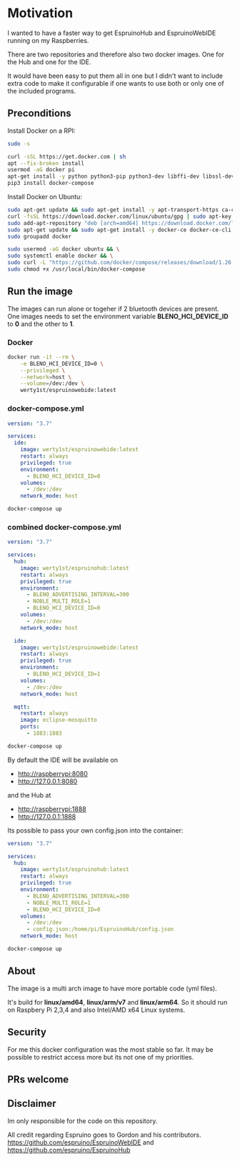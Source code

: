 # Motivation

I wanted to have a faster way to get EspruinoHub and EspruinoWebIDE running on my Raspberries.

There are two repositories and therefore also two docker images.
One for the Hub and one for the IDE.

It would have been easy to put them all in one but I didn't want to include extra code to make it configurable if one wants to use both or only one of the included programs.


## Preconditions

Install Docker on a RPI:
```bash
sudo -s

curl -sSL https://get.docker.com | sh
apt --fix-broken install
usermod -aG docker pi
apt-get install -y python python3-pip python3-dev libffi-dev libssl-dev
pip3 install docker-compose
```

Install Docker on Ubuntu:
```bash
sudo apt-get update && sudo apt-get install -y apt-transport-https ca-certificates curl gnupg-agent software-properties-common && \
curl -fsSL https://download.docker.com/linux/ubuntu/gpg | sudo apt-key add - && \
sudo add-apt-repository "deb [arch=amd64] https://download.docker.com/linux/ubuntu $(lsb_release -cs) stable" && \
sudo apt-get update && sudo apt-get install -y docker-ce docker-ce-cli containerd.io && \
sudo groupadd docker

sudo usermod -aG docker ubuntu && \
sudo systemctl enable docker && \
sudo curl -L "https://github.com/docker/compose/releases/download/1.26.2/docker-compose-$(uname -s)-$(uname -m)" -o /usr/local/bin/docker-compose && \
sudo chmod +x /usr/local/bin/docker-compose
```

## Run the image

The images can run alone or togeher if 2 bluetooth devices are present.
One images needs to set the environment variable __BLENO_HCI_DEVICE_ID__ to __0__ and the other to __1__.

### Docker

```bash
docker run -it --rm \
    -e BLENO_HCI_DEVICE_ID=0 \
    --privileged \
    --network=host \
    --volume=/dev:/dev \
    werty1st/espruinowebide:latest
```

### docker-compose.yml

```yml
version: "3.7"

services:
  ide:
    image: werty1st/espruinowebide:latest
    restart: always
    privileged: true
    environment:
      - BLENO_HCI_DEVICE_ID=0
    volumes:
      - /dev:/dev
    network_mode: host
```

```bash
docker-compose up
```

### combined docker-compose.yml

```yml
version: "3.7"

services:
  hub:
    image: werty1st/espruinohub:latest
    restart: always
    privileged: true
    environment:
      - BLENO_ADVERTISING_INTERVAL=300
      - NOBLE_MULTI_ROLE=1
      - BLENO_HCI_DEVICE_ID=0
    volumes:
      - /dev:/dev
    network_mode: host

  ide:
    image: werty1st/espruinowebide:latest
    restart: always
    privileged: true
    environment:
      - BLENO_HCI_DEVICE_ID=1
    volumes:
      - /dev:/dev
    network_mode: host

  mqtt:
    restart: always
    image: eclipse-mosquitto
    ports:
      - 1883:1883

```

```bash
docker-compose up
```

By default the IDE will be available on 

* <http://raspberrypi:8080>
* <http://127.0.0.1:8080>

and the Hub at 

* <http://raspberrypi:1888> 
* <http://127.0.0.1:1888>


Its possible to pass your own config.json into the container:

```yml
version: "3.7"

services:
  hub:
    image: werty1st/espruinohub:latest
    restart: always
    privileged: true
    environment:
      - BLENO_ADVERTISING_INTERVAL=300
      - NOBLE_MULTI_ROLE=1
      - BLENO_HCI_DEVICE_ID=0
    volumes:
      - /dev:/dev
      - config.json:/home/pi/EspruinoHub/config.json
    network_mode: host
```
```bash
docker-compose up
```

## About

The image is a multi arch image to have more portable code (yml files).

It's build for __linux/amd64__, __linux/arm/v7__ and __linux/arm64__. So it should run on Raspbery Pi 2,3,4 and also Intel/AMD x64 Linux systems.

## Security

For me this docker configuration was the most stable so far. It may be possible to restrict access more but its not one of my priorities.

## PRs welcome

## Disclaimer

Im only responsible for the code on this repository.

All credit regarding Espruino goes to Gordon and his contributors.
<https://github.com/espruino/EspruinoWebIDE> and <https://github.com/espruino/EspruinoHub>
